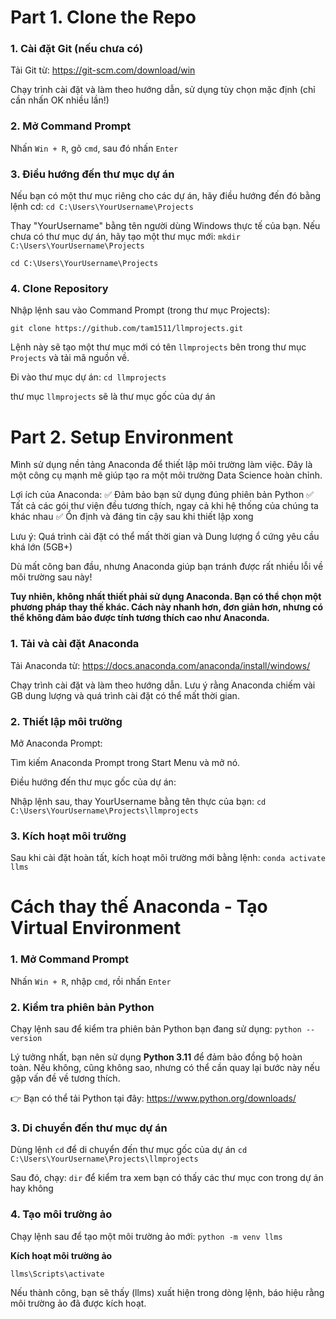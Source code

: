 # Part 1. Clone the Repo

### 1. Cài đặt Git (nếu chưa có)

Tải Git từ: https://git-scm.com/download/win

Chạy trình cài đặt và làm theo hướng dẫn, sử dụng tùy chọn mặc định (chỉ cần nhấn OK nhiều lần!)

### 2. Mở Command Prompt

Nhấn `Win + R`, gõ `cmd`, sau đó nhấn `Enter`

### 3. Điều hướng đến thư mục dự án

Nếu bạn có một thư mục riêng cho các dự án, hãy điều hướng đến đó bằng lệnh cd: 
`cd C:\Users\YourUsername\Projects`

Thay "YourUsername" bằng tên người dùng Windows thực tế của bạn. Nếu chưa có thư mục dự án, hãy tạo một thư mục mới: 
`mkdir C:\Users\YourUsername\Projects`

`cd C:\Users\YourUsername\Projects`

### 4. Clone Repository

Nhập lệnh sau vào Command Prompt (trong thư mục Projects):

`git clone https://github.com/tam1511/llmprojects.git`

Lệnh này sẽ tạo một thư mục mới có tên `llmprojects` bên trong thư mục `Projects` và tải mã nguồn về.

Đi vào thư mục dự án: `cd llmprojects`

thư mục `llmprojects` sẽ là thư mục gốc của dự án

# Part 2. Setup Environment

Mình sử dụng nền tảng Anaconda để thiết lập môi trường làm việc. Đây là một công cụ mạnh mẽ giúp tạo ra một môi trường Data Science hoàn chỉnh.

Lợi ích của Anaconda: ✅ Đảm bảo bạn sử dụng đúng phiên bản Python ✅ Tất cả các gói thư viện đều tương thích, ngay cả khi hệ thống của chúng ta khác nhau ✅ Ổn định và đáng tin cậy sau khi thiết lập xong

Lưu ý: Quá trình cài đặt có thể mất thời gian và Dung lượng ổ cứng yêu cầu khá lớn (5GB+)

Dù mất công ban đầu, nhưng Anaconda giúp bạn tránh được rất nhiều lỗi về môi trường sau này!

**Tuy nhiên, không nhất thiết phải sử dụng Anaconda. Bạn có thể chọn một phương pháp thay thế khác. Cách này nhanh hơn, đơn giản hơn, nhưng có thể không đảm bảo được tính tương thích cao như Anaconda.**

### 1. Tải và cài đặt Anaconda
Tải Anaconda từ: https://docs.anaconda.com/anaconda/install/windows/

Chạy trình cài đặt và làm theo hướng dẫn. Lưu ý rằng Anaconda chiếm vài GB dung lượng và quá trình cài đặt có thể mất thời gian.

### 2. Thiết lập môi trường

Mở Anaconda Prompt:

Tìm kiếm Anaconda Prompt trong Start Menu và mở nó.

Điều hướng đến thư mục gốc của dự án:

Nhập lệnh sau, thay YourUsername bằng tên thực của bạn: `cd C:\Users\YourUsername\Projects\llmprojects`

### 3. Kích hoạt môi trường

Sau khi cài đặt hoàn tất, kích hoạt môi trường mới bằng lệnh: `conda activate llms`

# Cách thay thế Anaconda - Tạo Virtual Environment

### 1. Mở Command Prompt

Nhấn `Win + R`, nhập `cmd`, rồi nhấn `Enter`

### 2. Kiểm tra phiên bản Python

Chạy lệnh sau để kiểm tra phiên bản Python bạn đang sử dụng:
`python --version`

Lý tưởng nhất, bạn nên sử dụng **Python 3.11** để đảm bảo đồng bộ hoàn toàn. Nếu không, cũng không sao, nhưng có thể cần quay lại bước này nếu gặp vấn đề về tương thích.

👉 Bạn có thể tải Python tại đây:
https://www.python.org/downloads/

### 3. Di chuyển đến thư mục dự án

Dùng lệnh `cd` để di chuyển đến thư mục gốc của dự án
`cd C:\Users\YourUsername\Projects\llmprojects`

Sau đó, chạy: `dir` để kiểm tra xem bạn có thấy các thư mục con trong dự án hay không

### 4. Tạo môi trường ảo

Chạy lệnh sau để tạo một môi trường ảo mới: `python -m venv llms`

**Kích hoạt môi trường ảo**

`llms\Scripts\activate`

Nếu thành công, bạn sẽ thấy (llms) xuất hiện trong dòng lệnh, báo hiệu rằng môi trường ảo đã được kích hoạt. 












